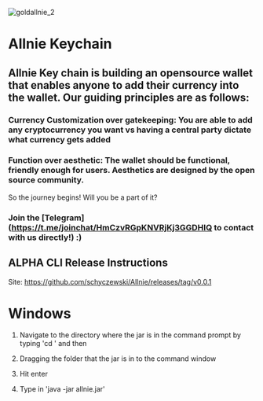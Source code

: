 ![goldallnie_2](https://user-images.githubusercontent.com/13579802/34971338-dd14edae-fa47-11e7-9d47-30ca2f04f43d.png)


# Allnie Keychain


## Allnie Key chain is building an opensource wallet that enables anyone to add their currency into the wallet. Our guiding principles are as follows:  

### Currency Customization over gatekeeping: You are able to add any cryptocurrency you want vs having a central party dictate what currency gets added 


### Function over aesthetic: The wallet should be functional, friendly enough for users. Aesthetics are designed by the open source community. 

So the journey begins! Will you be a part of it?

### Join the [Telegram](https://t.me/joinchat/HmCzvRGpKNVRjKj3GGDHIQ to contact with us directly!)  :) 

## ALPHA CLI Release Instructions

Site: https://github.com/schyczewski/Allnie/releases/tag/v0.0.1


# Windows

 1. Navigate to the directory where the jar is in the command prompt by typing 'cd '
and then 

2. Dragging the folder that the jar is in to the command window

3. Hit enter

4. Type in 'java -jar allnie.jar'

